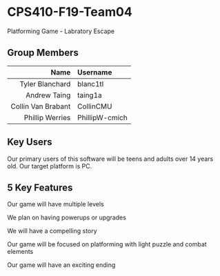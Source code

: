 # CPS410-F19-Team04
Platforming Game - Labratory Escape

## Group Members

Name | Username
---: | :---
Tyler Blanchard | blanc1tl
Andrew Taing | taing1a
Collin Van Brabant | CollinCMU
Phillip Werries | PhillipW-cmich


## Key Users

Our primary users of this software will be teens and adults over 14 years old. Our target platform is PC.

## 5 Key Features

Our game will have multiple levels

We plan on having powerups or upgrades

We will have a compelling story

Our game will be focused on platforming with light puzzle and combat elements

Our game will have an exciting ending
